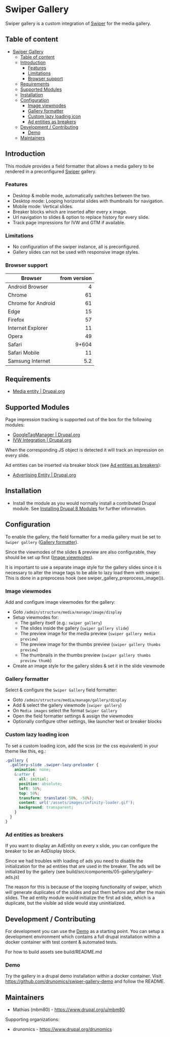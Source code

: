 # Swiper Gallery

Swiper gallery is a custom integration of [Swiper](http://idangero.us/swiper/) 
for the media gallery.


## Table of content

 * [Swiper Gallery](#swiper-gallery)
   * [Table of content](#table-of-content)
   * [Introduction](#introduction)
     * [Features](#features)
     * [Limitations](#limitations)
     * [Browser support](#browser-support)
   * [Requirements](#requirements)
   * [Supported Modules](#supported-modules)
   * [Installation](#installation)
   * [Configuration](#configuration)
     * [Image viewmodes](#image-viewmodes)
     * [Gallery formatter](#gallery-formatter)
     * [Custom lazy loading icon](#custom-lazy-loading-icon)
     * [Ad entities as breakers](#ad-entities-as-breakers)
   * [Development / Contributing](#development--contributing)
     * [Demo](#demo)
   * [Maintainers](#maintainers)

## Introduction

This module provides a field formatter that allows a media gallery to be 
rendered in a preconfigured [Swiper](http://idangero.us/swiper/) gallery.

### Features

 * Desktop & mobile mode, automatically switches between the two.
 * Desktop mode: Looping horizontal slides with thumbnails for navigation.
 * Mobile mode: Vertical slides. 
 * Breaker blocks which are inserted after every x image.
 * Url navigation to slides & option to replace history for every slide.
 * Track page impressions for IVW and GTM if available.
 
### Limitations

 * No configuration of the swiper instance, all is preconfigured.
 * Gallery slides can not be used with responsive image styles.

### Browser support

| Browser            | from version |
|--------------------|-------------:|
| Android Browser    |            4 |
| Chrome             |           61 |
| Chrome for Android |           61 |
| Edge               |           15 |
| Firefox            |           57 |
| Internet Explorer  |           11 |
| Opera              |           49 |
| Safari             |        9+604 |
| Safari Mobile      |           11 | 
| Samsung Internet   |          5.2 |


## Requirements

 * [Media entity | Drupal.org](https://www.drupal.org/project/media_entity)


## Supported Modules

Page impression tracking is supported out of the box for the following modules:
 
 * [GoogleTagManager | Drupal.org](https://www.drupal.org/project/google_tag)
 * [IVW Integration | Drupal.org](https://www.drupal.org/project/ivw_integration) 

When the corresponding JS object is detected it will track an impression on
every slide.

Ad entities can be inserted via breaker block (see [Ad entities as breakers](#ad-entities-as-breakers)):

 * [Advertising Entity | Drupal.org](https://www.drupal.org/project/ad_entity)


## Installation

 * Install the module as you would normally install a contributed Drupal module.
   See [Installing Drupal 8 Modules](https://www.drupal.org/node/1897420) for further information.


## Configuration

To enable the gallery, the field formatter for a media gallery must be set to 
`Swiper gallery` ([Gallery formatter](#gallery-formatter)). 

Since the viewmodes of the slides & preview are also configurable, they should 
be set up first ([Image viewmodes](#image-viewmodes)).

It is important to use a separate image style for the gallery slides since it
is necessary to alter the image tags to be able to lazy load them with swiper.
This is done in a preprocess hook (see swiper_gallery_preprocess_image()).

### Image viewmodes

Add and configure image viewmodes for the gallery:

 * Goto `/admin/structure/media/manage/image/display`
 * Setup viewmodes for:
   * The gallery itself (e.g.: `swiper gallery`)
   * The slides inside the gallery (`swiper gallery slide`)
   * The preview image for the media preview (`swiper gallery media preview`)
   * The preview image for the thumbs preview (`swiper gallery thumbs preview`)
   * The thumbnails in the thumbs preview (`swiper gallery thumbs preview thumb`) 
 * Create an image style for the gallery slides & set it in the slide viewmode

### Gallery formatter

Select & configure the `Swiper Gallery` field formatter: 

 * Goto `/admin/structure/media/manage/gallery/display`
 * Add & select the gallery viewmode (`swiper gallery`)
 * On `Media images` select the format `Swiper Gallery`
 * Open the field formatter settings & assign the viewmodes
 * Optionally configure other settings, like launcher text or breaker blocks

### Custom lazy loading icon

To set a custom loading icon, add the scss (or the css equivalent) in your 
theme like this, eg.:

```css
.gallery {
  .gallery-slide .swiper-lazy-preloader {
    animation: none;
    &:after {
      all: initial;
      position: absolute;
      left: 50%;
      top: 50%;
      transform: translate(-50%, -50%);
      content: url('/assets/images/infinity-loader.gif');
      background: transparent;
    }
  }
}
```

### Ad entities as breakers

If you want to display an AdEntity on every x slide, you can configure the 
breaker to be an AdDisplay block. 

Since we had troubles with loading of ads you need to disable the initialization 
for the ad entities that are used in the breaker. The ads will be initialized by 
the gallery (see build/src/components/05-gallery/gallery-ads.js)

The reason for this is because of the looping functionality of swiper, which 
will generate duplicates of the slides and put them before and after the main 
slides. The ad entity module would initialize the first ad slide, which is a 
duplicate, but the visible ad slide would stay uninitialized.


## Development / Contributing

For development you can use the [Demo](#demo) as a starting point. You can setup 
a development environment which contains a full drupal installation within a 
docker container with test content & automated tests.

For how to build assets see build/README.md

### Demo

Try the gallery in a drupal demo installation within a docker container.
Visit https://github.com/drunomics/swiper-gallery-demo and follow the README. 


## Maintainers

 * Mathias (mbm80) - https://www.drupal.org/u/mbm80

Supporting organizations:
 
 * drunomics - https://www.drupal.org/drunomics
